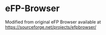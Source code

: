 # eFP-Browser

Modified from original eFP Browser available at https://sourceforge.net/projects/efpbrowser/

